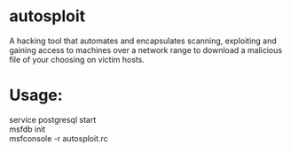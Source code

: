 # autosploit
A hacking tool that automates and encapsulates scanning, exploiting and gaining access to machines over a network range to download a malicious file of your choosing on victim hosts.

<h1>Usage:</h1> 
service postgresql start <br/>
msfdb init  <br/> 
msfconsole -r autosploit.rc

